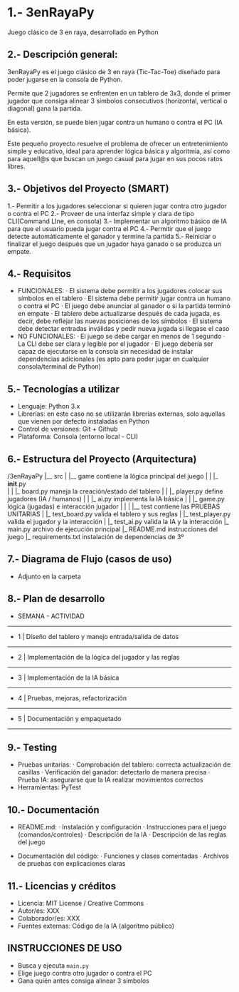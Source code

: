 # 1.- 3enRayaPy
Juego clásico de 3 en raya, desarrollado en Python

## 2.- Descripción general: 
3enRayaPy es el juego clásico de 3 en raya (Tic-Tac-Toe) diseñado para poder jugarse en la consola de Python. 

Permite que 2 jugadores se enfrenten en un tablero de 3x3, donde el primer jugador que consiga alinear 3 símbolos consecutivos (horizontal, vertical o diagonal) gana la partida.

En esta versión, se puede bien jugar contra un humano o contra el PC (IA básica).

Este pequeño proyecto resuelve el problema de ofrecer un entretenimiento simple y educativo, ideal para aprender lógica básica y algoritmia, así como para aquell@s que buscan un juego casual para jugar en sus pocos ratos libres.

## 3.- Objetivos del Proyecto (SMART)
1.- Permitir a los jugadores seleccionar si quieren jugar contra otro jugador o contra el PC
2.- Proveer de una interfaz simple y clara de tipo CLI(Command LIne, en consola)
3.- Implementar un algoritmo básico de IA para que el usuario pueda jugar contra el PC
4.- Permitir que el juego detecte automáticamente el ganador y termine la partida
5.- Reiniciar o finalizar el juego después que un jugador haya ganado o se produzca un empate.

## 4.- Requisitos
- FUNCIONALES:
    · El sistema debe permitir a los jugadores colocar sus símbolos en el tablero
    · El sistema debe permitir jugar contra un humano o contra el PC
    · El juego debe anunciar al ganador o si la partida terminó en empate
    · El tablero debe actualizarse después de cada jugada, es decir, debe reflejar las nuevas posiciones de los símbolos
    · El sistema debe detectar entradas inválidas y pedir nueva jugada si llegase el caso
- NO FUNCIONALES:
    · El juego se debe cargar en menos de 1 segundo
    · La CLI debe ser clara y legible por el jugador
    · El juego debería ser capaz de ejecutarse en la consola sin necesidad de instalar dependencias adicionales (es apto para poder jugar en cualquier consola/terminal de Python)

## 5.- Tecnologías a utilizar
- Lenguaje: Python 3.x
- Librerías: en este caso no se utilizarán librerías externas, solo aquellas que vienen por defecto instaladas en Python
- Control de versiones: Git + Github
- Plataforma: Consola (entorno local - CLI)

## 6.- Estructura del Proyecto (Arquitectura)
/3enRayaPy
    |__ src
    |    |__ game                contiene la lógica principal del juego
    |    |    |_ __init__.py  
    |    |    |_ board.py        maneja la creación/estado del tablero
    |    |    |_ player.py       define jugadores (IA / humanos)
    |    |    |_ ai.py           implementa la IA básica
    |    |    |_ game.py         lógica (jugadas) e interacción jugador
    |    |
    |    |__ test                contiene las PRUEBAS UNITARIAS
    |         |_ test_board.py   valida el tablero y sus reglas
    |         |_ test_player.py  valida el jugador y la interacción
    |         |_ test_ai.py      valida la IA y la interacción
    |_ main.py                   archivo de ejecución principal
    |_ README.md                 instrucciones del juego
    |_ requirements.txt          instalación de dependencias de 3º

## 7.- Diagrama de Flujo (casos de uso)
- Adjunto en la carpeta

## 8.- Plan de desarrollo
- SEMANA - ACTIVIDAD
----------------------------------------------------------------------
-   1 |     Diseño del tablero y manejo entrada/salida de datos
----------------------------------------------------------------------
-   2 |     Implementación de la lógica del jugador y las reglas
----------------------------------------------------------------------
-   3 |     Implementación de la IA básica
----------------------------------------------------------------------
-   4 |     Pruebas, mejoras, refactorización
----------------------------------------------------------------------
-   5 |     Documentación y empaquetado
----------------------------------------------------------------------

## 9.- Testing
- Pruebas unitarias: 
    · Comprobación del tablero: correcta actualización de casillas
    · Verificación del ganador: detectarlo de manera precisa
    · Prueba IA: asegurarse que la IA realizar movimientos correctos
- Herramientas: PyTest

## 10.- Documentación
- README.md:
    · Instalación y configuración
    · Instrucciones para el juego (comandos/controles)
    · Descripción de la IA 
    · Descripción de las reglas del juego

- Documentación del código:
    · Funciones y clases comentadas
    · Archivos de pruebas con explicaciones claras

## 11.- Licencias y créditos
- Licencia: MIT License / Creative Commons
- Autor/es: XXX
- Colaborador/es: XXX
- Fuentes externas: Código de la IA (algoritmo público)

## INSTRUCCIONES DE USO
- Busca y ejecuta `main.py`
- Elige juego contra otro jugador o contra el PC
- Gana quién antes consiga alinear 3 símbolos